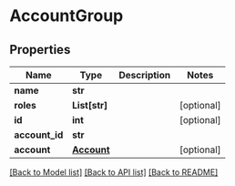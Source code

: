 # AccountGroup

## Properties
Name | Type | Description | Notes
------------ | ------------- | ------------- | -------------
**name** | **str** |  | 
**roles** | **List[str]** |  | [optional] 
**id** | **int** |  | [optional] 
**account_id** | **str** |  | 
**account** | [**Account**](Account.md) |  | [optional] 

[[Back to Model list]](../README.md#documentation-for-models) [[Back to API list]](../README.md#documentation-for-api-endpoints) [[Back to README]](../README.md)


